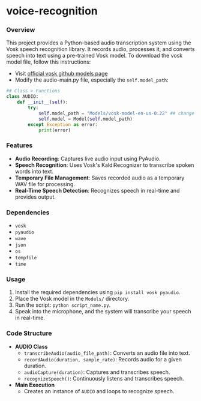 # voice-recognition

### Overview
This project provides a Python-based audio transcription system using the Vosk speech recognition library. It records audio, processes it, and converts speech into text using a pre-trained Vosk model. To download the vosk model file, follow this instructions:
- Visit [official vosk github models page](https://github.com/alphacep/vosk-space/blob/master/models.md)
- Modify the audio-main.py file, especially the `self.model_path`:
```python
## Class > Functions
class AUDIO:
    def __init__(self):
        try:
            self.model_path = "Models/vosk-model-en-us-0.22" ## change this with whatever 'vosk model' you have inside the models folder.
            self.model = Model(self.model_path)
        except Exception as error:
            print(error)
```

### Features
- **Audio Recording**: Captures live audio input using PyAudio.
- **Speech Recognition**: Uses Vosk's KaldiRecognizer to transcribe spoken words into text.
- **Temporary File Management**: Saves recorded audio as a temporary WAV file for processing.
- **Real-Time Speech Detection**: Recognizes speech in real-time and provides output.

### Dependencies
- `vosk`
- `pyaudio`
- `wave`
- `json`
- `os`
- `tempfile`
- `time`

### Usage
1. Install the required dependencies using `pip install vosk pyaudio`.
2. Place the Vosk model in the `Models/` directory.
3. Run the script: `python script_name.py`.
4. Speak into the microphone, and the system will transcribe your speech in real-time.

### Code Structure
- **AUDIO Class**
  - `transcribeAudio(audio_file_path)`: Converts an audio file into text.
  - `recordAudio(duration, sample_rate)`: Records audio for a given duration.
  - `audioCapture(duration)`: Captures and transcribes speech.
  - `recognizeSpeech()`: Continuously listens and transcribes speech.
- **Main Execution**
  - Creates an instance of `AUDIO` and loops to recognize speech.
